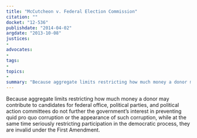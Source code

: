 ```yaml
---
title: "McCutcheon v. Federal Election Commission"
citation: ""
docket: "12-536"
publishdate: "2014-04-02"
argdate: "2013-10-08"
justices:
- 
advocates:
- 
tags:
- 
topics:
- 
summary: "Because aggregate limits restricting how much money a donor may contribute to candidates for federal office, political parties, and political action committees do not further the government’s interest in preventing quid pro quo corruption or the appearance of such corruption, while at the same time seriously restricting participation in the democratic process, they are invalid under the First Amendment."
---
```

Because aggregate limits restricting how much money a donor may contribute to candidates for federal office, political parties, and political action committees do not further the government’s interest in preventing quid pro quo corruption or the appearance of such corruption, while at the same time seriously restricting participation in the democratic process, they are invalid under the First Amendment.

